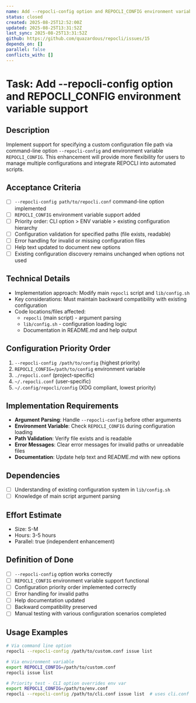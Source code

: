 ```yaml
---
name: Add --repocli-config option and REPOCLI_CONFIG environment variable support
status: closed
created: 2025-08-25T12:52:00Z
updated: 2025-08-25T13:31:52Z
last_sync: 2025-08-25T13:31:52Z 
github: https://github.com/quazardous/repocli/issues/15 
depends_on: []
parallel: false
conflicts_with: []
---
```


# Task: Add --repocli-config option and REPOCLI_CONFIG environment variable support

## Description
Implement support for specifying a custom configuration file path via command-line option `--repocli-config` and environment variable `REPOCLI_CONFIG`. This enhancement will provide more flexibility for users to manage multiple configurations and integrate REPOCLI into automated scripts.

## Acceptance Criteria
- [ ] `--repocli-config path/to/repocli.conf` command-line option implemented
- [ ] `REPOCLI_CONFIG` environment variable support added
- [ ] Priority order: CLI option > ENV variable > existing configuration hierarchy
- [ ] Configuration validation for specified paths (file exists, readable)
- [ ] Error handling for invalid or missing configuration files
- [ ] Help text updated to document new options
- [ ] Existing configuration discovery remains unchanged when options not used

## Technical Details
- Implementation approach: Modify main `repocli` script and `lib/config.sh`
- Key considerations: Must maintain backward compatibility with existing configuration
- Code locations/files affected:
  - `repocli` (main script) - argument parsing
  - `lib/config.sh` - configuration loading logic
  - Documentation in README.md and help output

## Configuration Priority Order
1. `--repocli-config /path/to/config` (highest priority)
2. `REPOCLI_CONFIG=/path/to/config` environment variable
3. `./repocli.conf` (project-specific)
4. `~/.repocli.conf` (user-specific) 
5. `~/.config/repocli/config` (XDG compliant, lowest priority)

## Implementation Requirements
- **Argument Parsing**: Handle `--repocli-config` before other arguments
- **Environment Variable**: Check `REPOCLI_CONFIG` during configuration loading
- **Path Validation**: Verify file exists and is readable
- **Error Messages**: Clear error messages for invalid paths or unreadable files
- **Documentation**: Update help text and README.md with new options

## Dependencies
- [ ] Understanding of existing configuration system in `lib/config.sh`
- [ ] Knowledge of main script argument parsing

## Effort Estimate
- Size: S-M
- Hours: 3-5 hours
- Parallel: true (independent enhancement)

## Definition of Done
- [ ] `--repocli-config` option works correctly
- [ ] `REPOCLI_CONFIG` environment variable support functional
- [ ] Configuration priority order implemented correctly
- [ ] Error handling for invalid paths
- [ ] Help documentation updated
- [ ] Backward compatibility preserved
- [ ] Manual testing with various configuration scenarios completed

## Usage Examples
```bash
# Via command line option
repocli --repocli-config /path/to/custom.conf issue list

# Via environment variable
export REPOCLI_CONFIG=/path/to/custom.conf
repocli issue list

# Priority test - CLI option overrides env var
export REPOCLI_CONFIG=/path/to/env.conf
repocli --repocli-config /path/to/cli.conf issue list  # uses cli.conf
```